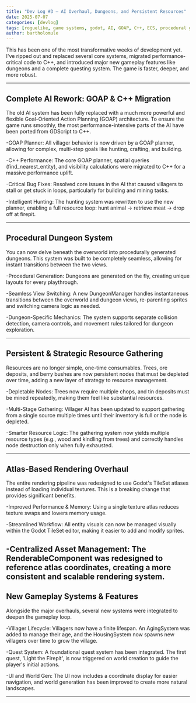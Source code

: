 ```yaml
---
title: "Dev Log #3 – AI Overhaul, Dungeons, and Persistent Resources"
date: 2025-07-07
categories: [devlog]
tags: [roguelike, game systems, godot, AI, GOAP, C++, ECS, procedural generation, quest system]
author: bartholomule
---
```


This has been one of the most transformative weeks of development yet. I've ripped out and replaced several core systems, migrated performance-critical code to C++, and introduced major new gameplay features like dungeons and a complete questing system. The game is faster, deeper, and more robust.

---

## Complete AI Rework: GOAP & C++ Migration

The old AI system has been fully replaced with a much more powerful and flexible Goal-Oriented Action Planning (GOAP) architecture. To ensure the game runs smoothly, the most performance-intensive parts of the AI have been ported from GDScript to C++.

-GOAP Planner: All villager behavior is now driven by a GOAP planner, allowing for complex, multi-step goals like hunting, crafting, and building.

-C++ Performance: The core GOAP planner, spatial queries (find_nearest_entity), and visibility calculations were migrated to C++ for a massive performance uplift.

-Critical Bug Fixes: Resolved core issues in the AI that caused villagers to stall or get stuck in loops, particularly for building and mining tasks.

-Intelligent Hunting: The hunting system was rewritten to use the new planner, enabling a full resource loop: hunt animal -> retrieve meat -> drop off at firepit.

---

## Procedural Dungeon System

You can now delve beneath the overworld into procedurally generated dungeons. This system was built to be completely seamless, allowing for instant transitions between the two views.

-Procedural Generation: Dungeons are generated on the fly, creating unique layouts for every playthrough.

-Seamless View Switching: A new DungeonManager handles instantaneous transitions between the overworld and dungeon views, re-parenting sprites and switching camera logic as needed.

-Dungeon-Specific Mechanics: The system supports separate collision detection, camera controls, and movement rules tailored for dungeon exploration.

---

## Persistent & Strategic Resource Gathering

Resources are no longer simple, one-time consumables. Trees, ore deposits, and berry bushes are now persistent nodes that must be depleted over time, adding a new layer of strategy to resource management.

-Depletable Nodes: Trees now require multiple chops, and tin deposits must be mined repeatedly, making them feel like substantial resources.

-Multi-Stage Gathering: Villager AI has been updated to support gathering from a single source multiple times until their inventory is full or the node is depleted.

-Smarter Resource Logic: The gathering system now yields multiple resource types (e.g., wood and kindling from trees) and correctly handles node destruction only when fully exhausted.

---

## Atlas-Based Rendering Overhaul

The entire rendering pipeline was redesigned to use Godot's TileSet atlases instead of loading individual textures. This is a breaking change that provides significant benefits.

-Improved Performance & Memory: Using a single texture atlas reduces texture swaps and lowers memory usage.

-Streamlined Workflow: All entity visuals can now be managed visually within the Godot TileSet editor, making it easier to add and modify sprites.

-Centralized Asset Management: The RenderableComponent was redesigned to reference atlas coordinates, creating a more consistent and scalable rendering system.
---

## New Gameplay Systems & Features

Alongside the major overhauls, several new systems were integrated to deepen the gameplay loop.

-Villager Lifecycle: Villagers now have a finite lifespan. An AgingSystem was added to manage their age, and the HousingSystem now spawns new villagers over time to grow the village.

-Quest System: A foundational quest system has been integrated. The first quest, 'Light the Firepit', is now triggered on world creation to guide the player's initial actions.

-UI and World Gen: The UI now includes a coordinate display for easier navigation, and world generation has been improved to create more natural landscapes.

---
